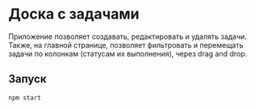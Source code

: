 # Доска с задачами

Приложение позволяет создавать, редактировать и удалять задачи. Также, на главной странице, позволяет фильтровать и перемещать задачи по колонкам (статусам их выполнения), через drag and drop.

## Запуск

```
npm start
```
